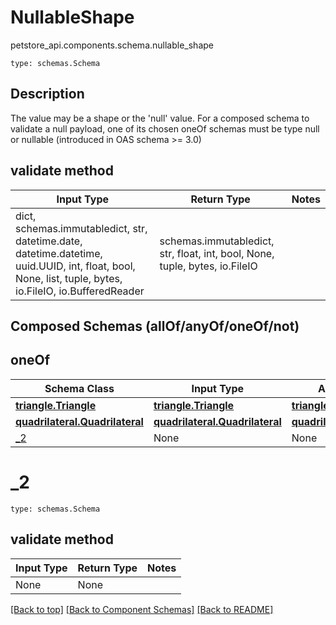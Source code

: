 # NullableShape
petstore_api.components.schema.nullable_shape
```
type: schemas.Schema
```

## Description
The value may be a shape or the &#x27;null&#x27; value. For a composed schema to validate a null payload, one of its chosen oneOf schemas must be type null or nullable (introduced in OAS schema &gt;&#x3D; 3.0)

## validate method
Input Type | Return Type | Notes
------------ | ------------- | -------------
dict, schemas.immutabledict, str, datetime.date, datetime.datetime, uuid.UUID, int, float, bool, None, list, tuple, bytes, io.FileIO, io.BufferedReader | schemas.immutabledict, str, float, int, bool, None, tuple, bytes, io.FileIO |

## Composed Schemas (allOf/anyOf/oneOf/not)
## oneOf
Schema Class | Input Type | Accessed Type | Description | Notes
------------ | ---------- | ------------- | ----------- | -----
[**triangle.Triangle**](triangle.md) | [**triangle.Triangle**](triangle.md) | [**triangle.Triangle**](triangle.md) |  |
[**quadrilateral.Quadrilateral**](quadrilateral.md) | [**quadrilateral.Quadrilateral**](quadrilateral.md) | [**quadrilateral.Quadrilateral**](quadrilateral.md) |  |
[_2](#_2) | None | None |  |

# _2
```
type: schemas.Schema
```

## validate method
Input Type | Return Type | Notes
------------ | ------------- | -------------
None | None |

[[Back to top]](#top) [[Back to Component Schemas]](../../../README.md#Component-Schemas) [[Back to README]](../../../README.md)
